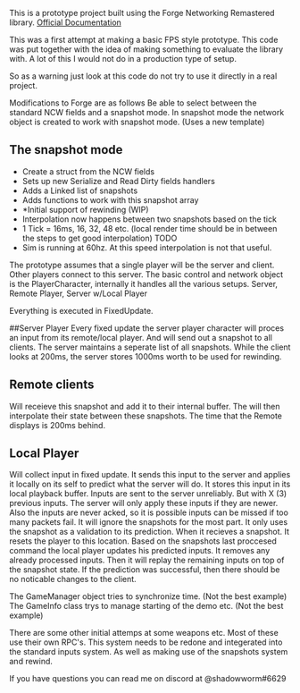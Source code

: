 

This is a prototype project built using the Forge Networking Remastered library.
[Official Documentation](http://docs.forgepowered.com/)


This was a first attempt at making a basic FPS style prototype.
This code was put together with the idea of making something to evaluate the library with.
A lot of this I would not do in a production type of setup. 

So as a warning just look at this code do not try to use it directly in a real project.

Modifications to Forge are as follows
Be able to select between the standard NCW fields and a snapshot mode.
In snapshot mode the network object is created to work with snapshot mode. (Uses a new template)

## The snapshot mode 
- Create a struct from the NCW fields
- Sets up new Serialize and Read Dirty fields handlers
- Adds a Linked list of snapshots
- Adds functions to work with this snapshot array
- *Initial support of rewinding (WIP)
- Interpolation now happens between two snapshots based on the tick
- 1 Tick = 16ms, 16, 32, 48 etc. (local render time should be in between the steps to get good interpolation) TODO
- Sim is running at 60hz. At this speed interpolation is not that useful.

The prototype assumes that a single player will be the server and client. Other players connect to this server.
The basic control and network object is the PlayerCharacter, internally it handles all the various setups.
Server, Remote Player, Server w/Local Player 

Everything is executed in FixedUpdate.

##Server Player
Every fixed update the server player character will proces an input from its remote/local player.
And will send out a snapshot to all clients.
The server maintains a seperate list of all snapshots. While the client looks at 200ms, the server stores 1000ms worth to be used for rewinding.

## Remote clients 
Will receieve this snapshot and add it to their internal buffer.
The will then interpolate their state between these snapshots. The time that the Remote displays is 200ms behind.

## Local Player 
Will collect input in fixed update.
It sends this input to the server and applies it locally on its self to predict what the server will do. It stores this input in its local playback buffer.
Inputs are sent to the server unreliably. But with X (3) previous inputs. The server will only apply these inputs if they are newer.
Also the inputs are never acked, so it is possible inputs can be missed if too many packets fail.
It will ignore the snapshots for the most part. It only uses the snapshot as a validation to its prediction.
When it recieves a snapshot. It resets the player to this location. Based on the snapshots last proccesed command the local player updates his predicted inputs.
It removes any already processed inputs. Then it will replay the remaining inputs on top of the snapshot state.
If the prediction was successful, then there should be no noticable changes to the client.

The GameManager object tries to synchronize time. (Not the best example)
The GameInfo class trys to manage starting of the demo etc. (Not the best example)


There are some other initial attemps at some weapons etc.
Most of these use their own RPC's. This system needs to be redone and integerated into the standard inputs system.
As well as making use of the snapshots system and rewind.

If you have questions you can read me on discord at @shadowworm#6629